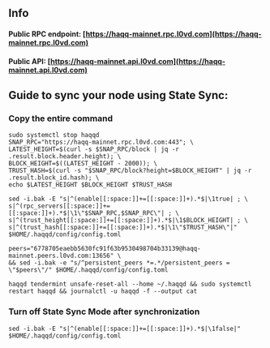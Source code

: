 ## Info
#### Public RPC endpoint: [https://haqq-mainnet.rpc.l0vd.com](https://haqq-mainnet.rpc.l0vd.com)
#### Public API: [https://haqq-mainnet.api.l0vd.com](https://haqq-mainnet.api.l0vd.com)

## Guide to sync your node using State Sync:

### Copy the entire command
```
sudo systemctl stop haqqd
SNAP_RPC="https://haqq-mainnet.rpc.l0vd.com:443"; \
LATEST_HEIGHT=$(curl -s $SNAP_RPC/block | jq -r .result.block.header.height); \
BLOCK_HEIGHT=$((LATEST_HEIGHT - 2000)); \
TRUST_HASH=$(curl -s "$SNAP_RPC/block?height=$BLOCK_HEIGHT" | jq -r .result.block_id.hash); \
echo $LATEST_HEIGHT $BLOCK_HEIGHT $TRUST_HASH

sed -i.bak -E "s|^(enable[[:space:]]+=[[:space:]]+).*$|\1true| ; \
s|^(rpc_servers[[:space:]]+=[[:space:]]+).*$|\1\"$SNAP_RPC,$SNAP_RPC\"| ; \
s|^(trust_height[[:space:]]+=[[:space:]]+).*$|\1$BLOCK_HEIGHT| ; \
s|^(trust_hash[[:space:]]+=[[:space:]]+).*$|\1\"$TRUST_HASH\"|" $HOME/.haqqd/config/config.toml

peers="6778705eaebb5630fc91f63b9530498704b33139@haqq-mainnet.peers.l0vd.com:13656" \
&& sed -i.bak -e "s/^persistent_peers *=.*/persistent_peers = \"$peers\"/" $HOME/.haqqd/config/config.toml 

haqqd tendermint unsafe-reset-all --home ~/.haqqd && sudo systemctl restart haqqd && journalctl -u haqqd -f --output cat
```

### Turn off State Sync Mode after synchronization
```
sed -i.bak -E "s|^(enable[[:space:]]+=[[:space:]]+).*$|\1false|" $HOME/.haqqd/config/config.toml
```